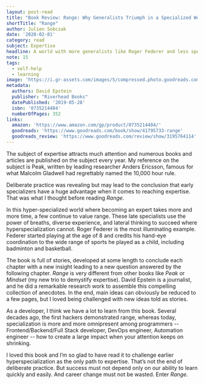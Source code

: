 ```yaml
---
layout: post-read
title: "Book Review: Range: Why Generalists Triumph in a Specialized World"
shortTitle: "Range"
author: Julien Sobczak
date: '2020-02-01'
category: read
subject: Expertise
headline: A world with more generalists like Roger Federer and less specialists like Tiger Woods.
note: 15
tags:
  - self-help
  - learning
image: 'https://i.gr-assets.com/images/S/compressed.photo.goodreads.com/books/1550048292l/41795733.jpg'
metadata:
  authors: David Epstein
  publisher: "Riverhead Books"
  datePublished: '2019-05-28'
  isbn: '0735214484'
  numberOfPages: 352
links:
  amazon: 'https://www.amazon.com/gp/product/0735214484/'
  goodreads: 'https://www.goodreads.com/book/show/41795733-range'
  goodreads_review: 'https://www.goodreads.com/review/show/3195764114'
---
```


The subject of expertise attracts much attention and numerous books and articles are published on the subject every year. My reference on the subject is Peak, written by leading researcher Anders Ericsson, famous for what Malcolm Gladwell had regrettably named the 10,000 hour rule.

Deliberate practice was revealing but may lead to the conclusion that early specializers have a huge advantage when it comes to reaching expertise. That was what I thought before reading _Range_.

In this hyper-specialized world where becoming an expert takes more and more time, a few continue to value range. These late specialists use the power of breaths, diverse experience, and lateral thinking to succeed where hyperspecialization cannot. Roger Federer is the most illuminating example. Federer started playing at the age of 8 and credits his hand-eye coordination to the wide range of sports he played as a child, including badminton and basketball.

The book is full of stories, developed at some length to conclude each chapter with a new insight leading to a new question answered by the following chapter. _Range_ is very different from other books like _Peak_ or _Mindset_ (my new trio to demystify expertise). David Epstein is a journalist, and he did a remarkable research work to assemble this compelling collection of anecdotes. In the end, main ideas can obviously be reduced to a few pages, but I loved being challenged with new ideas told as stories.

As a developer, I think we have a lot to learn from this book. Several decades ago, the first hackers demonstrated range, whereas today, specialization is more and more omnipresent among programmers -- Frontend/Backend/Full Stack developer, DevOps engineer, Automation engineer -- how to create a large impact when your attention keeps on shrinking.

I loved this book and I’m so glad to have read it to challenge earlier hyperspecialization as the only path to expertise. That’s not the end of deliberate practice. But success must not depend only on our ability to learn quickly and easily. And career change must not be wasted. Enter _Range_.
